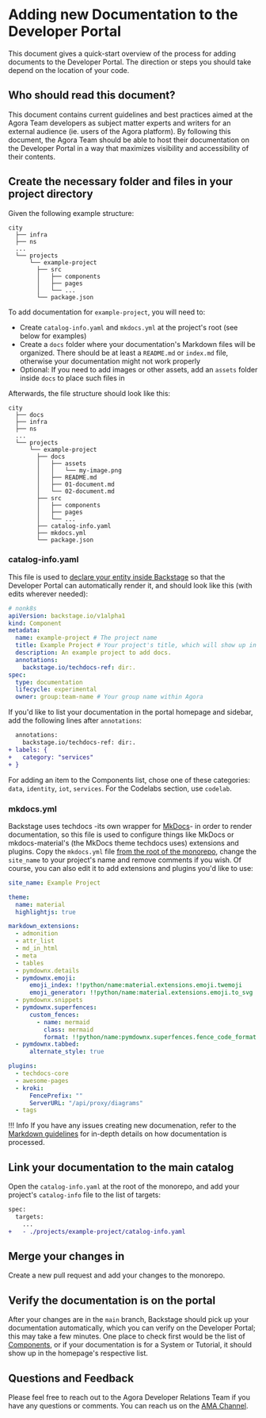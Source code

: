 # Adding new Documentation to the Developer Portal

This document gives a quick-start overview of the process for adding documents to the Developer Portal.
The direction or steps you should take depend on the location of your code.

## Who should read this document?

This document contains current guidelines and best practices aimed at the Agora Team developers as subject matter experts and writers for an external audience (ie. users of the Agora platform). By following this document, the Agora Team should be able to host their documentation on the Developer Portal in a way that maximizes visibility and accessibility of their contents.

## Create the necessary folder and files in your project directory

Given the following example structure:

```plain linenums="0"
city
  ├── infra
  ├── ns
  ...
  └── projects
      └── example-project
        ├── src
        │   ├── components
        │   ├── pages
        │   └── ...
        └── package.json
```

To add documentation for `example-project`, you will need to:

- Create `catalog-info.yaml` and `mkdocs.yml` at the project's root (see below for examples)
- Create a `docs` folder where your documentation's Markdown files will be organized. There should be at least a `README.md` or `index.md` file, otherwise your documentation might not work properly
- Optional: If you need to add images or other assets, add an `assets` folder inside `docs` to place such files in

Afterwards, the file structure should look like this:

```plain  linenums="0"
city
  ├── docs
  ├── infra
  ├── ns
  ...
  └── projects
      └── example-project
        ├── docs
        │   ├── assets
        │   │   └── my-image.png
        │   ├── README.md
        │   ├── 01-document.md
        │   └── 02-document.md
        ├── src
        │   ├── components
        │   ├── pages
        │   └── ...
        ├── catalog-info.yaml
        ├── mkdocs.yml
        └── package.json
```

### catalog-info.yaml

This file is used to [declare your entity inside Backstage](https://backstage.io/docs/features/software-catalog/descriptor-format/#overall-shape-of-an-entity) so that the Developer Portal can automatically render it, and should look like this (with edits wherever needed):

```yaml title="catalog-info.yaml"
# nonk8s
apiVersion: backstage.io/v1alpha1
kind: Component
metadata:
  name: example-project # The project name
  title: Example Project # Your project's title, which will show up in the documentation header
  description: An example project to add docs.
  annotations:
    backstage.io/techdocs-ref: dir:.
spec:
  type: documentation
  lifecycle: experimental
  owner: group:team-name # Your group name within Agora
```

If you'd like to list your documentation in the portal homepage and sidebar, add the following lines after `annotations`:

```diff linenums="0"
  annotations:
    backstage.io/techdocs-ref: dir:.
+ labels: {
+   category: "services"
+ }
```

For adding an item to the Components list, chose one of these categories: `data`, `identity`, `iot`, `services`. For the Codelabs section, use `codelab`.

### mkdocs.yml

Backstage uses techdocs -its own wrapper for [MkDocs](https://www.mkdocs.org/)- in order to render documentation, so this file is used to configure things like MkDocs or mkdocs-material's (the MkDocs theme techdocs uses) extensions and plugins.
Copy the `mkdocs.yml` file [from the root of the monorepo](https://github.com/wp-wcm/city/blob/main/mkdocs.yml), change the `site_name` to your project's name and remove comments if you wish. Of course, you can also edit it to add extensions and plugins you'd like to use:

```yaml title="mkdocs.yml"
site_name: Example Project

theme:
  name: material
  highlightjs: true

markdown_extensions:
  - admonition
  - attr_list
  - md_in_html
  - meta
  - tables
  - pymdownx.details
  - pymdownx.emoji:
      emoji_index: !!python/name:material.extensions.emoji.twemoji
      emoji_generator: !!python/name:material.extensions.emoji.to_svg
  - pymdownx.snippets
  - pymdownx.superfences:
      custom_fences:
        - name: mermaid
          class: mermaid
          format: !!python/name:pymdownx.superfences.fence_code_format
  - pymdownx.tabbed:
      alternate_style: true

plugins:
  - techdocs-core
  - awesome-pages
  - kroki:
      FencePrefix: ""
      ServerURL: "/api/proxy/diagrams"
  - tags
```

!!! Info
    If you have any issues creating new documenation, refer to the [Markdown guidelines](./markdown-guidelines.md) for in-depth details on how documentation is processed.

## Link your documentation to the main catalog

Open the `catalog-info.yaml` at the root of the monorepo, and add your project's `catalog-info` file to the list of targets:

```diff  linenums="0" title="catalog-info.yaml"
spec:
  targets:
    ...
+   - ./projects/example-project/catalog-info.yaml
```

## Merge your changes in

Create a new pull request and add your changes to the monorepo.

## Verify the documentation is on the portal

After your changes are in the `main` branch, Backstage should pick up your documentation automatically, which you can verify on the Developer Portal; this may take a few minutes.
One place to check first would be the list of [Components](https://developer.woven-city.toyota/catalog/default?filters%5Bkind%5D=component&filters%5Buser%5D=all), or if your documentation is for a System or Tutorial, it should show up in the homepage's respective list.

## Questions and Feedback

Please feel free to reach out to the Agora Developer Relations Team if you have any questions or comments. You can reach us on the [AMA Channel](https://woven-by-toyota.slack.com/archives/C02CVJLTMJ7).
